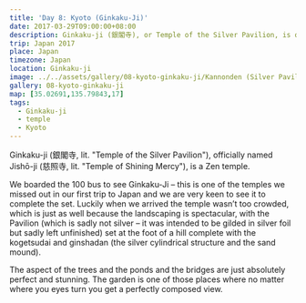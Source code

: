 ```yaml
---
title: 'Day 8: Kyoto (Ginkaku-Ji)'
date: 2017-03-29T09:00:00+08:00
description: Ginkaku-ji (銀閣寺), or Temple of the Silver Pavilion, is officially named Jishō-ji (慈照寺) and built for a Shogun who became a Buddhist monk.
trip: Japan 2017
place: Japan
timezone: Japan
location: Ginkaku-ji
image: ../../assets/gallery/08-kyoto-ginkaku-ji/Kannonden (Silver Pavillion).jpeg
gallery: 08-kyoto-ginkaku-ji
map: [35.02691,135.79843,17]
tags:
  - Ginkaku-ji
  - temple
  - Kyoto
---
```

Ginkaku-ji (銀閣寺, lit. "Temple of the Silver Pavilion"), officially named Jishō-ji (慈照寺, lit. "Temple of Shining Mercy"), is a Zen temple.

We boarded the 100 bus to see Ginkaku-Ji – this is one of the temples we missed out in our first trip to Japan and we are very keen to see it to complete the set. Luckily when we arrived the temple wasn’t too crowded, which is just as well because the landscaping is spectacular, with the Pavilion (which is sadly not silver – it was intended to be gilded in silver foil but sadly left unfinished) set at the foot of a hill complete with the kogetsudai and ginshadan (the silver cylindrical structure and the sand mound).

The aspect of the trees and the ponds and the bridges are just absolutely perfect and stunning. The garden is one of those places where no matter where you eyes turn you get a perfectly composed view.
